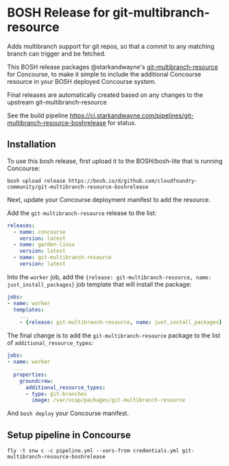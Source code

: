BOSH Release for git-multibranch-resource
============================================

Adds multibranch support for git repos, so that a commit to any matching branch can trigger and be fetched.

This BOSH release packages @starkandwayne's [git-multibranch-resource](https://github.com/starkandwayne/git-multibranch-resource) for Concourse, to make it simple to include the additional Concourse resource in your BOSH deployed Concourse system.

Final releases are automatically created based on any changes to the upstream git-multibranch-resource

See the build pipeline https://ci.starkandwayne.com/pipelines/git-multibranch-resource-boshrelease for status.

<!-- TODO: Final releases are available on https://bosh.io/releases as well as this project's own [GitHub releases](https://github.com/cloudfoundry-community/git-multibranch-resource-boshrelease/releases). -->

Installation
------------

To use this bosh release, first upload it to the BOSH/bosh-lite that is running Concourse:

```
bosh upload release https://bosh.io/d/github.com/cloudfoundry-community/git-multibranch-resource-boshrelease
```

Next, update your Concourse deployment manifest to add the resource.

Add the `git-multibranch-resource` release to the list:

```yaml
releases:
  - name: concourse
    version: latest
  - name: garden-linux
    version: latest
  - name: git-multibranch-resource
    version: latest
```

Into the `worker` job, add the `{release: git-multibranch-resource, name: just_install_packages}` job template that will install the package:

```yaml
jobs:
- name: worker
  templates:
    ...
    - {release: git-multibranch-resource, name: just_install_packages}
```

The final change is to add the `git-multibranch-resource` package to the list of `additional_resource_types`:

```yaml
jobs:
- name: worker
  ...
  properties:
    groundcrew:
      additional_resource_types:
      - type: git-branches
        image: /var/vcap/packages/git-multibranch-resource
```

And `bosh deploy` your Concourse manifest.


Setup pipeline in Concourse
---------------------------

```
fly -t snw c -c pipeline.yml --vars-from credentials.yml git-multibranch-resource-boshrelease
```
